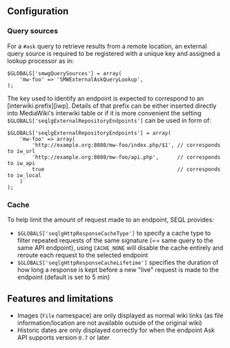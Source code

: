 ## Configuration

### Query sources

For a `#ask` query to retrieve results from a remote location, an external query source is required to be registered
with a unique key and assigned a lookup processor as in:

```
$GLOBALS['smwgQuerySources'] = array(
    'mw-foo' => 'SMWExternalAskQueryLookup',
);
```
The key used to identify an endpoint is expected to correspond to an [interwiki prefix][iwp]. Details of that prefix can be
either inserted directly into MediaWiki's interwiki table or if it is more convenient the setting
`$GLOBALS['seqlgExternalRepositoryEndpoints']` can be used in form of:

```
$GLOBALS['seqlgExternalRepositoryEndpoints'] = array(
    'mw-foo' => array(
        'http://example.org:8080/mw-foo/index.php/$1', // corresponds to iw_url
        'http://example.org:8080/mw-foo/api.php',      // corresponds to iw_api
        true                                           // corresponds to iw_local
    )
);
````
### Cache

To help limit the amount of request made to an endpoint, SEQL provides:

- `$GLOBALS['seqlgHttpResponseCacheType']` to specify a cache type to filter repeated requests
 of the same signature (== same query to the same API endpoint), using `CACHE_NONE` will disable
the cache entirely and reroute each request to the selected endpoint
- `$GLOBALS['seqlgHttpResponseCacheLifetime']` specifies the duration of how long a response is
  kept before a new "live" request is made to the endpoint (default is set to 5 min)

## Features and limitations

- Images (`File` namespace) are only displayed as normal wiki links (as file information/location are not
  available outside of the original wiki)
- Historic dates are only displayed correctly for when the endpoint Ask API supports version `0.7` or later
